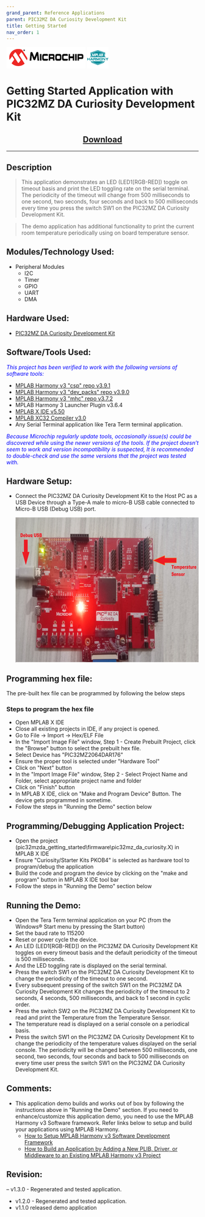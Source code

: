 ```yaml
---
grand_parent: Reference Applications
parent: PIC32MZ DA Curiosity Development Kit
title: Getting Started
nav_order: 1
---
```

<img src = "images/microchip_logo.png">
<img src = "images/microchip_mplab_harmony_logo_small.png">

# Getting Started Application with PIC32MZ DA Curiosity Development Kit
<h2 align="center"> <a href="https://github.com/MicrochipTech/MPLAB-Harmony-Reference-Apps/releases/latest/download/pic32mzda_getting_started.zip" > Download </a> </h2>

-----
## Description

> This application demonstrates an LED (LED1[RGB-RED]) toggle on timeout basis and print the LED toggling rate on the serial terminal. The periodicity of the timeout will change from 500 milliseconds to one second, two seconds, four seconds and back to 500 milliseconds every time you press the switch SW1 on the PIC32MZ DA Curiosity Development Kit.

> The demo application has additional functionality to print the current room temperature periodically using on board temperature sensor.


## Modules/Technology Used:

- Peripheral Modules      
	- I2C
	- Timer
	- GPIO
	- UART
	- DMA

## Hardware Used:

- [PIC32MZ DA Curiosity Development Kit](https://www.microchip.com/DevelopmentTools/ProductDetails/PartNO/EV87D54A)   

## Software/Tools Used:
<span style="color:blue"> *This project has been verified to work with the following versions of software tools:*</span>  

 - [MPLAB Harmony v3 "csp" repo v3.9.1](https://github.com/Microchip-MPLAB-Harmony/csp/releases/tag/v3.8.3)  
 - [MPLAB Harmony v3 "dev_packs" repo v3.9.0](https://github.com/Microchip-MPLAB-Harmony/dev_packs/releases/tag/v3.8.0)  
 - [MPLAB Harmony v3 "mhc" repo v3.7.2](https://github.com/Microchip-MPLAB-Harmony/mhc/releases/tag/v3.6.5)  
 - MPLAB Harmony 3 Launcher Plugin v3.6.4  
 - [MPLAB X IDE v5.50](https://www.microchip.com/mplab/mplab-x-ide)  
 - [MPLAB XC32 Compiler v3.0](https://www.microchip.com/mplab/compilers)  
 - Any Serial Terminal application like Tera Term terminal application.  

<span style="color:blue"> *Because Microchip regularly update tools, occasionally issue(s) could be discovered while using the newer versions of the tools. If the project doesn’t seem to work and version incompatibility is suspected, It is recommended to double-check and use the same versions that the project was tested with.* </span>  

## Hardware Setup:
- Connect the PIC32MZ DA Curiosity Development Kit to the Host PC as a USB Device
	through a Type-A male to micro-B USB cable connected to Micro-B USB (Debug USB) port.  

	<img src = "images/hardware_setup.jpg" width="800" height="380" align="middle">

## Programming hex file:
The pre-built hex file can be programmed by following the below steps

### Steps to program the hex file
- Open MPLAB X IDE
- Close all existing projects in IDE, if any project is opened.
- Go to File -> Import -> Hex/ELF File
- In the "Import Image File" window, Step 1 - Create Prebuilt Project, click the "Browse" button to select the prebuilt hex file.
- Select Device has "PIC32MZ2064DAR176"
- Ensure the proper tool is selected under "Hardware Tool"
- Click on "Next" button
- In the "Import Image File" window, Step 2 - Select Project Name and Folder, select appropriate project name and folder
- Click on "Finish" button
- In MPLAB X IDE, click on "Make and Program Device" Button. The device gets programmed in sometime.
- Follow the steps in "Running the Demo" section below

## Programming/Debugging Application Project:
- Open the project (pic32mzda_getting_started\firmware\pic32mz_da_curiosity.X) in MPLAB X IDE
- Ensure "Curiosity/Starter Kits PKOB4" is selected as hardware tool to program/debug the application
- Build the code and program the device by clicking on the "make and program" button in MPLAB X IDE tool bar
- Follow the steps in "Running the Demo" section below

## Running the Demo:
- Open the Tera Term terminal application on your PC (from the Windows® Start menu by pressing the Start button)
- Set the baud rate to 115200
- Reset or power cycle the device.
- An LED (LED1[RGB-RED]) on the PIC32MZ DA Curiosity Development Kit toggles on every timeout basis and the default periodicity of the timeout is 500 milliseconds.
- And the LED toggling rate is displayed on the serial terminal.
- Press the switch SW1 on the PIC32MZ DA Curiosity Development Kit to change the periodicity of the timeout to one second.
- Every subsequent pressing of the switch SW1 on the PIC32MZ DA Curiosity Development Kit changes the periodicity of the timeout to 2 seconds, 4 seconds, 500 milliseconds, and back to 1 second in cyclic order.
- Press the switch SW2 on the PIC32MZ DA Curiosity Development Kit to read and print the Temperature from the Temperature Sensor.
- The temperature read is displayed on a serial console on a periodical basis.
- Press the switch SW1 on the PIC32MZ DA Curiosity Development Kit to change the
periodicity of the temperature values displayed on the serial console. The periodicity will be changed between 500 milliseconds, one second, two seconds, four seconds and back to 500 milliseconds on every time user press the switch SW1 on the PIC32MZ DA Curiosity Development Kit.


## Comments:
- This application demo builds and works out of box by following the instructions above in "Running the Demo" section. If you need to enhance/customize this application demo, you need to use the MPLAB Harmony v3 Software framework. Refer links below to setup and build your applications using MPLAB Harmony.
	- [How to Setup MPLAB Harmony v3 Software Development Framework](https://www.microchip.com/mymicrochip/filehandler.aspx?ddocname=en1000821)
	- [How to Build an Application by Adding a New PLIB, Driver, or Middleware to an Existing MPLAB Harmony v3 Project](http://ww1.microchip.com/downloads/en/DeviceDoc/How_to_Build_Application_Adding_PLIB_%20Driver_or_Middleware%20_to_MPLAB_Harmony_v3Project_DS90003253A.pdf)  

## Revision:
– v1.3.0 - Regenerated and tested application.
- v1.2.0 - Regenerated and tested application.
- v1.1.0 released demo application
